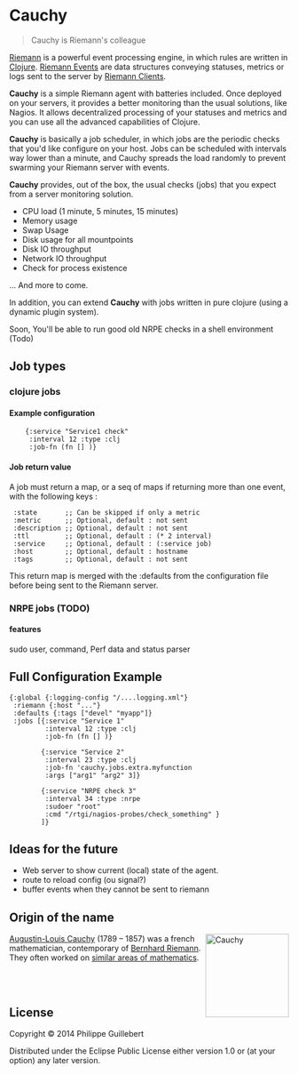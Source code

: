 # Cauchy

> Cauchy is Riemann's colleague

[Riemann](http://riemann.io) is a powerful event processing engine,
in which rules are written in [Clojure](http://clojure.org).
[Riemann Events](http://riemann.io/concepts.html) are data
structures conveying statuses, metrics or logs sent to the server
by [Riemann Clients](http://riemann.io/clients.html).


**Cauchy** is a simple Riemann agent with batteries included.
Once deployed on your servers, it provides a better monitoring
than the usual solutions, like Nagios. It allows decentralized
processing of your statuses and metrics and you can use
all the advanced capabilities of Clojure.


**Cauchy** is basically a job scheduler, in which jobs
are the periodic checks that you'd like configure on your host.
Jobs can be scheduled with intervals way lower than a minute,
and Cauchy spreads the load randomly to prevent swarming
your Riemann server with events.


**Cauchy** provides, out of the box, the usual checks (jobs)
that you expect from a server monitoring solution.

* CPU load (1 minute, 5 minutes, 15 minutes)
* Memory usage
* Swap Usage
* Disk usage for all mountpoints
* Disk IO throughput
* Network IO throughput
* Check for process existence

... And more to come.

In addition, you can extend **Cauchy** with jobs written
in pure clojure (using a dynamic plugin system).

Soon, You'll be able to run good old NRPE checks
in a shell environment (Todo)


## Job types

### clojure jobs

#### Example configuration

        {:service "Service1 check"
         :interval 12 :type :clj
         :job-fn (fn [] )}

#### Job return value

A job must return a map, or a seq of maps if returning more than one event, with the following keys :

     :state       ;; Can be skipped if only a metric
     :metric      ;; Optional, default : not sent
     :description ;; Optional, default : not sent
     :ttl         ;; Optional, default : (* 2 interval)
     :service     ;; Optional, default : (:service job)
     :host        ;; Optional, default : hostname
     :tags        ;; Optional, default : not sent

This return map is merged with the :defaults from the
configuration file before being sent to the Riemann server.

### NRPE jobs (TODO)

#### features

sudo user, command, Perf data and status parser

## Full Configuration Example

    {:global {:logging-config "/....logging.xml"}
     :riemann {:host "..."}
     :defaults {:tags ["devel" "myapp"]}
     :jobs [{:service "Service 1"
             :interval 12 :type :clj
             :job-fn (fn [] )}

            {:service "Service 2"
             :interval 23 :type :clj
             :job-fn 'cauchy.jobs.extra.myfunction
             :args ["arg1" "arg2" 3]}

            {:service "NRPE check 3"
             :interval 34 :type :nrpe
             :sudoer "root"
             :cmd "/rtgi/nagios-probes/check_something" }
            ]}

## Ideas for the future

* Web server to show current (local) state of the agent.
* route to reload config (ou signal?)
* buffer events when they cannot be sent to riemann

## Origin of the name


<img src="http://upload.wikimedia.org/wikipedia/commons/d/d3/Augustin-Louis_Cauchy_1901.jpg"
title="Cauchy" align="right" height="150px"/>


[Augustin-Louis Cauchy](http://en.wikipedia.org/wiki/Augustin-Louis_Cauchy)
(1789 – 1857) was a french mathematician, contemporary of
[Bernhard Riemann](http://en.wikipedia.org/wiki/Bernhard_Riemann).
They often worked on
[similar areas of mathematics](http://en.wikipedia.org/wiki/Cauchy%E2%80%93Riemann_equations).


<div width="100%">&nbsp; </div>


<div width="100%">&nbsp; </div>


## License

Copyright © 2014 Philippe Guillebert

Distributed under the Eclipse Public License either version 1.0 or (at
your option) any later version.
